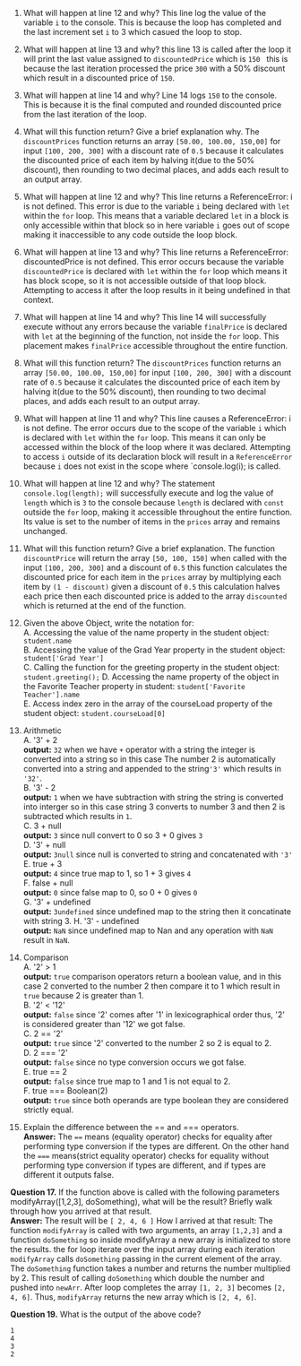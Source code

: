 1. What will happen at line 12 and why?  This line log the value of the variable `i` to the console. This is because the loop has completed and the last increment set `i` to 3 which casued the loop to stop.<br>
   
2. What will happen at line 13 and why? this line 13 is called after the loop it will print the last value assigned to `discountedPrice` which is `150 ` this is because the last iteration processed the price `300` with a 50% discount which result in a discounted price of `150`.<br>
   
3. What will happen at line 14 and why? Line 14 logs `150` to the console. This is because it is the final computed and rounded discounted price from the last iteration of the loop.<br>
   
4. What will this function return? Give a brief explanation why. The `discountPrices` function returns an array `[50.00, 100.00, 150,00]` for input `[100, 200, 300]` with a discount rate of `0.5` because it calculates the discounted price of each item by halving it(due to the 50% discount), then rounding to two decimal places, and adds each result to an output array.<br>
5. What will happen at line 12 and why? This line returns a ReferenceError: i is not defined. This error is due to the variable `i` being declared with `let` within the `for` loop. This means that a variable declared `let` in a block is only accessible within that block so in here variable `i` goes out of scope making it inaccessible to any code outside the loop block.<br>
   
6. What will happen at line 13 and why? This line returns a ReferenceError: discountedPrice is not defined. This error occurs because the variable `discountedPrice` is declared with `let` within the `for` loop which means it has block scope, so it is not accessible outside of that loop block. Attempting to access it after the loop results in it being undefined in that context.
   
7. What will happen at line 14 and why? This line 14 will successfully execute without any errors because the variable `finalPrice` is declared with `let` at the beginning of the function, not inside the `for` loop. This placement makes `finalPrice` accessible throughout the entire function.
   
8. What will this function return? The `discountPrices` function returns an array `[50.00, 100.00, 150,00]` for input `[100, 200, 300]` with a discount rate of `0.5` because it calculates the discounted price of each item by halving it(due to the 50% discount), then rounding to two decimal places, and adds each result to an output array.
   
9.  What will happen at line 11 and why? This line causes a ReferenceError: i is not define. The error occurs due to the scope of the variable `i` which is declared with `let` within the `for` loop. This means it can only be accessed within the block of the loop where it was declared. Attempting to access `i` outside of its declaration block will result in a `ReferenceError` because `i` does not exist in the scope where `console.log(i); is called.<br>
    
10. What will happen at line 12 and why? The statement `console.log(length);` will successfully execute and log the value of `length` which is `3` to the console because `length` is declared with `const` outside the `for` loop, making it accessible throughout the entire function. Its value is set to the number of items in the `prices` array and remains unchanged.<br>
    
11. What will this function return? Give a brief explanation. The function `discountPrice` will return the array `[50, 100, 150]` when called with the input `[100, 200, 300]` and a discount of `0.5` this function calculates the discounted price for each item in the `prices` array by multiplying each item by `(1 - discount)` given a discount of `0.5` this calculation halves each price then each discounted price is added to the array `discounted` which is returned at the end of the function.<br>
    
12. Given the above Object, write the notation for:<br>
A. Accessing the value of the name property in the student object: `student.name`<br>
B. Accessing the value of the Grad Year property in the student object: `student['Grad Year']`<br>
C. Calling the function for the greeting property in the student object: `student.greeting();`
D. Accessing the name property of the object in the Favorite Teacher property in student:  `student['Favorite Teacher'].name`<br>
E. Access index zero in the array of the courseLoad property of the student object: `student.courseLoad[0]`<br>

1.   Arithmetic <br>
A. '3' + 2 <br> **output:** `32` when we have `+` operator with a string the integer is converted into a string so in this case The number 2 is automatically converted into a string and appended to the string`'3'` which results in  `'32'`.<br>
B. '3' - 2 <br> **output:** `1` when we have subtraction with string the string is converted into interger so in this case string 3 converts to number 3 and then 2 is subtracted which results in `1`.<br>
C. 3 + null <br> **output:** `3` since null convert to 0 so 3 + 0 gives `3`<br>
D. '3' + null <br> **output:** `3null` since null is converted to string and concatenated with `'3'` <br>
E. true + 3 <br> **output:** `4` since true map to 1, so 1 + 3 gives `4`<br>
F. false + null <br> **output:** `0` since false map to 0, so 0 + 0 gives `0`<br>
G. '3' + undefined <br> **output:** `3undefined` since undefined map to the string then it concatinate with string 3. 
H. '3' - undefined <br> **output:** `NaN` since undefined map to Nan and any operation with `NaN` result in `NaN`.<br>

1.   Comparison <br>
A. '2' > 1 <br> **output:** `true` comparison operators return a boolean value, and in this case 2 converted to the number 2 then compare it to 1 which result in `true` because 2 is greater than 1.<br>
B. '2' < '12' <br> **output:** `false` since '2' comes after '1' in lexicographical order thus, '2' is considered greater than '12' we got false.<br>
C. 2 == '2' <br> **output:**  `true` since '2' converted to the number 2 so 2 is equal to 2.<br>
D. 2 === '2' <br> **output:** `false` since no type conversion occurs we got false.<br>
E. true == 2 <br> **output:**  `false` since true map to 1 and 1 is not equal to 2. <br>
F. true === Boolean(2) <br> **output:** `true` since both operands are type boolean they are considered strictly equal. <br>

1.   Explain the difference between the == and === operators. <br> **Answer:** The `==` means (equality operator) checks for equality after performing type conversion if the types are different. On the other hand the `===` means(strict equality operator) checks for equality without performing type conversion if types are different, and if types are different it outputs false.<br>

**Question 17.** If the function above is called with the following parameters modifyArray([1,2,3], doSomething), what will be the result? Briefly walk through how you arrived at that result.<br>
**Answer:** The result will be `[ 2, 4, 6 ]` How I arrived at that result: The function `modifyArray` is called with two arguments, an array `[1,2,3]` and a function `doSomething` so inside modifyArray a new array is initialized to store the results. the for loop iterate over the input array during each iteration `modifyArray` calls `doSomething` passing in the current element of the array. The `doSomething` function takes a number and returns the number multiplied by 2. This result of calling `doSomething` which double the number and pushed into `newArr`. After loop completes the array `[1, 2, 3]` becomes `[2, 4, 6]`. Thus, `modifyArray` returns the new array which is `[2, 4, 6]`.<br>

**Question 19.** What is the output of the above code? <br> 
```
1
4
3
2

``` 

